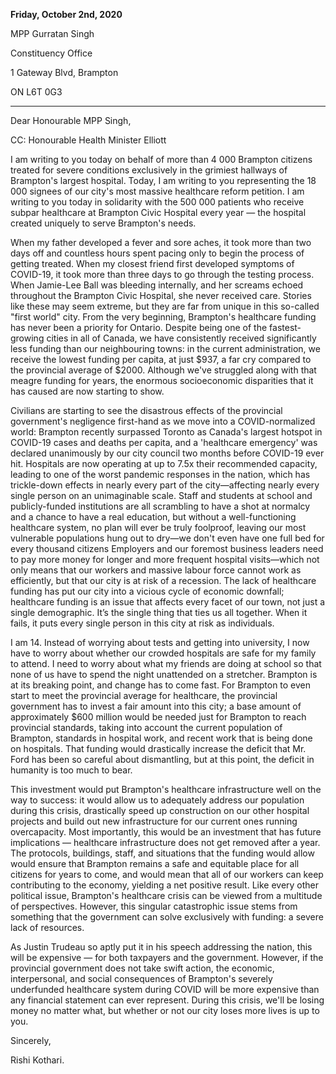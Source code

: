 **Friday, October 2nd,  2020**

MPP Gurratan Singh

Constituency Office

1 Gateway Blvd, Brampton

ON L6T 0G3

---

Dear Honourable MPP Singh,

CC: Honourable Health Minister Elliott

I am writing to you today on behalf of more than 4 000 Brampton citizens treated for severe conditions exclusively in the grimiest hallways of Brampton's largest hospital. Today,  I am writing to you representing the 18 000 signees of our city's most massive healthcare reform petition. I am writing to you today in solidarity with the 500 000 patients who receive subpar healthcare at Brampton Civic Hospital every year — the hospital created uniquely to serve Brampton's needs.

When my father developed a fever and sore aches, it took more than two days off and countless hours spent pacing only to begin the process of getting treated. When my closest friend first developed symptoms of COVID-19, it took more than three days to go through the testing process. When Jamie-Lee Ball was bleeding internally, and her screams echoed throughout the Brampton Civic Hospital, she never received care. Stories like these may seem extreme, but they are far from unique in this so-called "first world" city. From the very beginning, Brampton's healthcare funding has never been a priority for Ontario. Despite being one of the fastest-growing cities in all of Canada, we have consistently received significantly less funding than our neighbouring towns: in the current administration, we receive the lowest funding per capita, at just $937, a far cry compared to the provincial average of $2000. Although we've struggled along with that meagre funding for years, the enormous socioeconomic disparities that it has caused are now starting to show.

Civilians are starting to see the disastrous effects of the provincial government's negligence first-hand as we move into a COVID-normalized world: Brampton recently surpassed Toronto as Canada's largest hotspot in COVID-19 cases and deaths per capita, and a 'healthcare emergency' was declared unanimously by our city council two months before COVID-19 ever hit. Hospitals are now operating at up to 7.5x their recommended capacity, leading to one of the worst pandemic responses in the nation, which has trickle-down effects in nearly every part of the city—affecting nearly every single person on an unimaginable scale. Staff and students at school and publicly-funded institutions are all scrambling to have a shot at normalcy and a chance to have a real education, but without a well-functioning healthcare system, no plan will ever be truly foolproof, leaving our most vulnerable populations hung out to dry—we don't even have one full bed for every thousand citizens Employers and our foremost business leaders need to pay more money for longer and more frequent hospital visits—which not only means that our workers and massive labour force cannot work as efficiently, but that our city is at risk of a recession. The lack of healthcare funding has put our city into a vicious cycle of economic downfall; healthcare funding is an issue that affects every facet of our town, not just a single demographic. It’s the single thing that ties us all together. When it fails, it puts every single person in this city at risk as individuals.

I am 14. Instead of worrying about tests and getting into university, I now have to worry about whether our crowded hospitals are safe for my family to attend. I need to worry about what my friends are doing at school so that none of us have to spend the night unattended on a stretcher. Brampton is at its breaking point, and change has to come fast. For Brampton to even start to meet the provincial average for healthcare, the provincial government has to invest a fair amount into this city; a base amount of approximately $600 million would be needed just for Brampton to reach provincial standards, taking into account the current population of Brampton, standards in hospital work, and recent work that is being done on hospitals. That funding would drastically increase the deficit that Mr. Ford has been so careful about dismantling, but at this point, the deficit in humanity is too much to bear.

This investment would put Brampton's healthcare infrastructure well on the way to success: it would allow us to adequately address our population during this crisis, drastically speed up construction on our other hospital projects and build out new infrastructure for our current ones running overcapacity. Most importantly, this would be an investment that has future implications — healthcare infrastructure does not get removed after a year. The protocols, buildings, staff, and situations that the funding would allow would ensure that Brampton remains a safe and equitable place for all citizens for years to come, and would mean that all of our workers can keep contributing to the economy, yielding a net positive result. Like every other political issue, Brampton's healthcare crisis can be viewed from a multitude of perspectives. However, this singular catastrophic issue stems from something that the government can solve exclusively with funding: a severe lack of resources.

As Justin Trudeau so aptly put it in his speech addressing the nation, this will be expensive — for both taxpayers and the government. However, if the provincial government does not take swift action, the economic, interpersonal, and social consequences of Brampton's severely underfunded healthcare system during COVID will be more expensive than any financial statement can ever represent. During this crisis, we'll be losing money no matter what, but whether or not our city loses more lives is up to you.

Sincerely,

Rishi Kothari.
